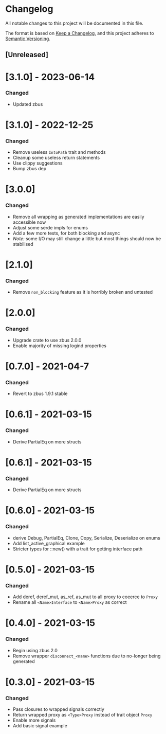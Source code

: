 # Changelog
All notable changes to this project will be documented in this file.

The format is based on [Keep a Changelog](https://keepachangelog.com/en/1.0.0/),
and this project adheres to [Semantic Versioning](https://semver.org/spec/v2.0.0.html).

## [Unreleased]

# [3.1.0] - 2023-06-14
### Changed
- Updated zbus

# [3.1.0] - 2022-12-25
### Changed
- Remove useless `IntoPath` trait and methods
- Cleanup some useless return statements
- Use clippy suggestions
- Bump zbus dep

# [3.0.0]
### Changed
- Remove all wrapping as generated implementations are easily accessible now
- Adjust some serde impls for enums
- Add a few more tests, for both blocking and async
- *Note:* some I/O may still change a little but most things should now be stabilised

# [2.1.0]
### Changed
- Remove `non_blocking` feature as it is horribly broken and untested

# [2.0.0]
### Changed
- Upgrade crate to use zbus 2.0.0
- Enable majority of missing logind properties

# [0.7.0] - 2021-04-7
### Changed
- Revert to zbus 1.9.1 stable

# [0.6.1] - 2021-03-15
### Changed
- Derive PartialEq on more structs

# [0.6.1] - 2021-03-15
### Changed
- Derive PartialEq on more structs

# [0.6.0] - 2021-03-15
### Changed
- derive Debug, PartialEq, Clone, Copy, Serialize, Deserialize on enums
- Add list_active_graphical example
- Stricter types for <Proxy>::new() with a trait for getting interface path

# [0.5.0] - 2021-03-15
### Changed
- Add deref, deref_mut, as_ref, as_mut to all proxy to coeerce to `Proxy`
- Rename all `<Name>Interface` to `<Name>Proxy` as correct

# [0.4.0] - 2021-03-15
### Changed
- Begin using zbus 2.0
- Remove wrapper `disconnect_<name>` functions due to no-longer being generated

# [0.3.0] - 2021-03-15
### Changed
- Pass closures to wrapped signals correctly
- Return wrapped proxy as `<Type>Proxy` instead of trait object `Proxy`
- Enable more signals
- Add basic signal example
